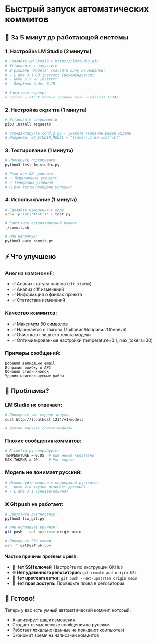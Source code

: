# Быстрый запуск автоматических коммитов

## 🚀 За 5 минут до работающей системы

### 1. Настройка LM Studio (2 минуты)
```bash
# Скачайте LM Studio с https://lmstudio.ai/
# Установите и запустите
# В разделе "Models" скачайте одну из моделей:
# - Llama 3.1 8B Instruct (рекомендуется)
# - Qwen 2.5 7B Instruct  
# - DeepSeek Coder 6.7B

# Запустите сервер:
# Server → Start Server (должен быть localhost:1234)
```

### 2. Настройка скрипта (1 минута)
```bash
# Установите зависимости
pip3 install requests

# Отредактируйте config.py - укажите название вашей модели
# Например: LM_STUDIO_MODEL = "llama-3.1-8b-instruct"
```

### 3. Тестирование (1 минута)
```bash
# Проверьте подключение
python3 test_lm_studio.py

# Если все ОК, увидите:
# ✅ Подключение успешно!
# ✅ Генерация успешна!
# 🎉 Все тесты пройдены успешно!
```

### 4. Использование (1 минута)
```bash
# Сделайте изменения в коде
echo "print('test')" > test.py

# Запустите автоматический коммит
./commit.sh

# Или напрямую:
python3 auto_commit.py
```

## ⚡ Что улучшено

### Анализ изменений:
- ✅ Анализ статуса файлов (`git status`)
- ✅ Анализ diff изменений  
- ✅ Информация о файлах проекта
- ✅ Статистика изменений

### Качество коммитов:
- ✅ Максимум 50 символов
- ✅ Начинается с глагола (Добавил/Исправил/Обновил)
- ✅ Очистка от лишнего текста модели
- ✅ Оптимизированные настройки (temperature=0.1, max_tokens=30)

### Примеры сообщений:
```
Добавил валидацию email
Исправил ошибку в API
Обновил стили кнопок
Удалил неиспользуемые файлы
```

## 🔧 Проблемы?

### LM Studio не отвечает:
```bash
# Проверьте что сервер запущен
curl http://localhost:1234/v1/models

# Должен вернуть список моделей
```

### Плохие сообщения коммитов:
```bash
# В config.py попробуйте:
TEMPERATURE = 0.05  # Еще менее креативно
MAX_TOKENS = 20     # Еще короче
```

### Модель не понимает русский:
```bash
# Используйте модели с поддержкой русского:
# - Qwen 2.5 (лучше понимает русский)
# - Llama 3.1 (универсальная)
```

### ❌ Git push не работает:
```bash
# Запустите диагностику:
python3 fix_git.py

# Или исправьте вручную:
git push --set-upstream origin main

# Проверьте SSH ключи:
ssh -T git@github.com
```

#### Частые причины проблем с push:
- 🔐 **Нет SSH ключей:** Настройте по инструкции GitHub
- 🌐 **Нет удаленного репозитория:** `git remote add origin URL`
- 🔗 **Нет upstream ветки:** `git push --set-upstream origin main`
- 👤 **Нет прав доступа:** Проверьте права в репозитории

## 🎯 Готово!

Теперь у вас есть умный автоматический коммит, который:
- Анализирует ваши изменения
- Создает осмысленные сообщения на русском
- Работает локально (данные не покидают компьютер)
- Экономит время на написании коммитов
